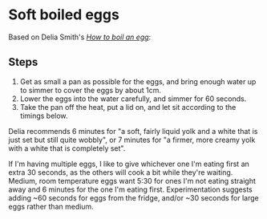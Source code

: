 # Soft boiled eggs

Based on Delia Smith's [_How to boil an egg_](http://www.deliaonline.com/how-to-cook/eggs/how-to-boil-an-egg.html):

## Steps

1. Get as small a pan as possible for the eggs, and bring enough water up to simmer to cover the eggs by about 1cm.
2. Lower the eggs into the water carefully, and simmer for 60 seconds.
3. Take the pan off the heat, put a lid on, and let sit according to the timings below.

Delia recommends 6 minutes for "a soft, fairly liquid yolk and a white that is just set but still quite wobbly", or 7 minutes for "a firmer, more creamy yolk with a white that is completely set".

If I'm having multiple eggs, I like to give whichever one I'm eating first an extra 30 seconds, as the others will cook a bit while they're waiting. Medium, room temperature eggs want 5:30 for ones I'm not eating straight away and 6 minutes for the one I'm eating first. Experimentation suggests adding ~60 seconds for eggs from the fridge, and/or ~30 seconds for large eggs rather than medium.
